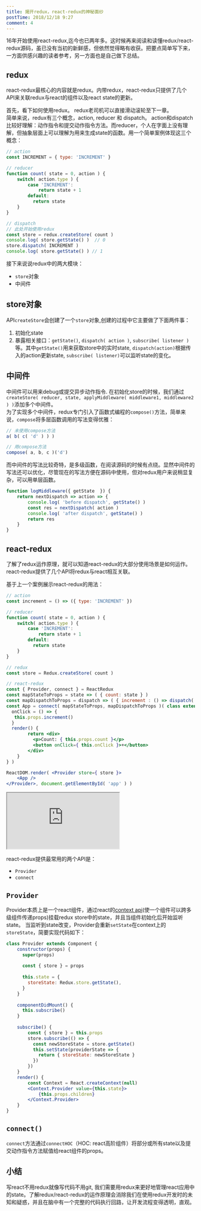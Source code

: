 ```yaml
---
title: 揭开redux，react-redux的神秘面纱
postTime: 2018/12/18 9:27
comment: 4
---
```


16年开始使用react-redux,迄今也已两年多。这时候再来阅读和读懂redux/react-redux源码，虽已没有当初的新鲜感，但依然觉得略有收获。把要点简单写下来，一方面供感兴趣的读者参考，另一方面也是自己做下总结。

## redux
react-redux最核心的内容就是redux。内带redux，react-redux只提供了几个API来关联redux与react的组件以及react state的更新。

首先，看下如何使用redux。 redux老司机可以直接滑动滚轮至下一章。  
简单来说，redux有三个概念，action, reducer 和 dispatch。 action和dispatch比较好理解：动作指令和提交动作指令方法。而reducer，个人在字面上没有理解，但抽象层面上可以理解为用来生成state的函数。用一个简单案例体现这三个概念：
```js
// action
const INCREMENT = { type: 'INCREMENT' }

// reducer
function count( state = 0, action ) {
    switch( action.type ) {
        case 'INCREMENT':
            return state + 1
        default: 
          return state
    }
}

// dispatch
// 此处开始使用redux
const store = redux.createStore( count )
console.log( store.getState() )  // 0
store.dispatch( INCREMENT )
console.log( store.getState() ) // 1
```

接下来说说redux中的两大模块：
* `store`对象
* 中间件


## store对象
API`createStore`会创建了一个`store`对象,创建的过程中它主要做了下面两件事：
1. 初始化state
2. 暴露相关接口：`getState()`, `dispatch( action )`, `subscribe( listener )`等。其中`getState()`用来获取store中的实时state, `dispatch(action)`根据传入的action更新state, `subscribe( listener)`可以监听state的变化。


## 中间件
中间件可以用来debug或提交异步动作指令. 在初始化store的时候，我们通过`createStore( reducer, state, applyMiddleware( middleware1, middleware2 ) )`添加多个中间件。  
为了实现多个中间件，redux专门引入了函数式编程的`compose()`方法，简单来说，`compose`将多层函数调用的写法变得优雅：
```js
// 未使用compose方法
a( b( c( 'd' ) ) )

// 用compose方法
compose( a, b, c )('d')
```
而中间件的写法比较奇特，是多级函数，在阅读源码的时候有点绕。显然中间件的写法还可以优化，尽管现在的写法方便在源码中使用，但对redux用户来说稍显复杂，可以用单层函数。
```js
function logMiddleware({ getState  }) {
    return nextDispatch => action => {
        console.log( 'before dispatch', getState() )
        const res = nextDispatch( action )
        console.log( 'after dispatch', getState() )
        return res
    }
}
```



## react-redux
了解了redux运作原理，就可以知道react-redux的大部分使用场景是如何运作。react-redux提供了几个API将redux与react相互关联。

基于上一个案例展示react-redux的用法：

```jsx
// action
const increment = () => ({ type: 'INCREMENT' })

// reducer
function count( state = 0, action ) {
    switch( action.type ) {
        case 'INCREMENT':
            return state + 1
        default: 
          return state
    }
}

// redux
const store = Redux.createStore( count )

// react-redux
const { Provider, connect } = ReactRedux
const mapStateToProps = state => ( { count: state } )
const mapDispatchToProps = dispatch => ( { increment : () => dispatch( increment() ) } )
const App = connect( mapStateToProps, mapDispatchToProps )( class extends React.Component {
  onClick = () => {
   this.props.increment()
  }  
  render() {
        return <div>
          <p>Count: { this.props.count }</p>
          <button onClick={ this.onClick }>+</button>
        </div>
    }
} )

ReactDOM.render( <Provider store={ store }>
    <App />
</Provider>, document.getElementById( 'app' ) )
```

<iframe src="https://terry-su.github.io/BlogCDN/iframes/js/react-redux/demo/index.html?mode=result"></iframe>



react-redux提供最常用的两个API是：
* `Provider`
* `connect`



## `Provider`
Provider本质上是一个react组件，通过react的[context api](https://reactjs.org/docs/legacy-context.html#how-to-use-context)(使一个组件可以跨多级组件传递props)挂载redux store中的state，并且当组件初始化后开始监听state。
当监听到state改变，Provider会重新`setState`在context上的`storeState`，简要实现代码如下：
```jsx
class Provider extends Component {
    constructor(props) {
      super(props)
    
      const { store } = props
    
      this.state = {
        storeState: Redux.store.getState(),
      }
    }
    
    componentDidMount() {
      this.subscribe()
    }
    
    subscribe() {
        const { store } = this.props
        store.subscribe(() => {
          const newStoreState = store.getState()
          this.setState(providerState => {
            return { storeState: newStoreState }
          })
        })
    }
    render() {
        const Context = React.createContext(null)
        <Context.Provider value={this.state}>
            {this.props.children}
        </Context.Provider>
    }
}
```


## `connect()`
`connect`方法通过`connectHOC`（HOC: react高阶组件）将部分或所有state以及提交动作指令方法赋值给react组件的props。




## 小结
写react不用redux就像写代码不用git, 我们需要用redux来更好地管理react应用中的state。了解redux/react-redux的运作原理会消除我们在使用redux开发时的未知和疑惑，并且在脑中有一个完整的代码执行回路，让开发流程变得透明，直观。